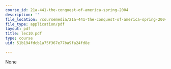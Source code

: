 ```yaml
---
course_id: 21a-441-the-conquest-of-america-spring-2004
description: ''
file_location: /coursemedia/21a-441-the-conquest-of-america-spring-2004/51b194fdcb1a75f367e77ba9fa24fd8e_lec10.pdf
file_type: application/pdf
layout: pdf
title: lec10.pdf
type: course
uid: 51b194fdcb1a75f367e77ba9fa24fd8e

---
```

None